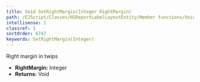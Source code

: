 ```yaml
---
title: Void SetRightMargin(Integer RightMargin)
path: /EJScript/Classes/NSReportLabelLayoutEntity/Member functions/Void SetRightMargin(Integer p_0)
intellisense: 1
classref: 1
sortOrder: 6747
keywords: SetRightMargin(Integer)
---
```



Right margin in twips



* **RightMargin:** Integer
* **Returns:** Void


